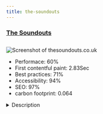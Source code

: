 ```yaml
---
title: the-soundouts
---
```


<div style="height: 3rem">
  <a href="http://www.thesoundouts.co.uk"><h3>The Soundouts</h3></a>
</div>
<img loading="lazy" src="/images/thumbs/thesoundouts.co.uk.jpg" alt="Screenshot of thesoundouts.co.uk" />
<ul>
  <li>Performace: 60%</li>
  <li>
    First contentful paint:
    2.83Sec
  </li>
  <li>Best practices: 71%</li>
  <li>Accessibility: 94%</li>
  <li>SEO: 97%</li>
  <li>carbon footprint: 0.064</li>
</ul>
<details>
  <summary>Description</summary>
  <p>The Soundouts are a Kent function band available to hire for weddings, parties and corporate events in London, Essex, Surrey and further afield. The band perform a variety of covers from 50s rock 'n' roll to indie, rock and contemporary pop.

The brochure style website includes music samples, YouTube video, reviews, Ajax contact form and FAQs.The Soundouts website uses bespoke modules from Bands For Hire Ltd for simple Soundcloud and YouTube integration as well as an AJAX contact form integrated with the Bands For Hire database. It also makes use of 'Simple Image Gallery' for the photo gallery.</p>
</details>

